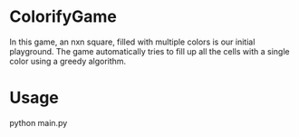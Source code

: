# ColorifyGame
In this game, an nxn square, filled with multiple colors is our initial playground.
The game automatically tries to fill up all the cells with a single color using a greedy algorithm.

# Usage 
python main.py
